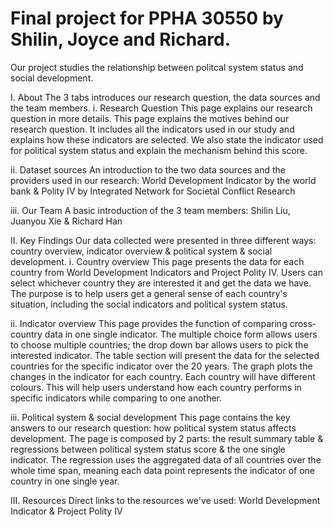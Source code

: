 # Final project for PPHA 30550 by Shilin, Joyce and Richard.

Our project studies the relationship between politcal system status and social development.

I.    About
  The 3 tabs introduces our research question, the data sources and the team members.
  i.    Research Question
    	This page explains our research question in more details. This page explains the motives behind our research question. It includes all the indicators used in our study and explains how these indicators are selected. We also state the indicator used for political system status and explain the mechanism behind this score.

  ii.   Dataset sources
	An introduction to the two data sources and the providers used in our research: World Development Indicator by the world bank & Polity IV by Integrated Network for Societal Conflict Research

  iii.  Our Team
    	A basic introduction of the 3 team members: Shilin Liu, Juanyou Xie & Richard Han

II.   Key Findings
	Our data collected were presented in three different ways: country overview, indicator overview & political system & social development. 
  i.    	Country overview
  	This page presents the data for each country from World Development Indicators and Project Polity IV. Users can select whichever country they are interested it and get the data we have. The purpose is to help users get a general sense of each country's situation, including the social indicators and political system status.
  	
  ii.   	Indicator overview
  	This page provides the function of comparing cross-country data in one single indicator. The multiple choice form allows users to choose multiple countries; the drop down bar allows users to pick the interested indicator. 
	The table section will present the data for the selected countries for the specific indicator over the 20 years. 
	The graph plots the changes in the indicator for each country. Each country will have different colours. 
	This will help users understand how each country performs in specific indicators while comparing to one another.
  	
  iii.   Political system & social development
  	This page contains the key answers to our research question: how political system status affects development. 
	The page is composed by 2 parts: the result summary table & regressions between political system status score & the one single indicator.
	The regression uses the aggregated data of all countries over the whole time span, meaning each data point represents the indicator of one country in one single year. 
  	
III.  Resources
  Direct links to the resources we've used: World Development Indicator & Project Polity IV
